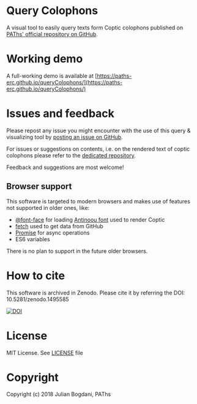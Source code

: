 # Query Colophons
A visual tool to easily query texts form Coptic colophons published on [PAThs' official repository on GitHub](https://github.com/paths-erc/coptic-texts/tree/master/colophons).

# Working demo
A full-working demo is available at [https://paths-erc.github.io/queryColophons/](https://paths-erc.github.io/queryColophons/)

# Issues and feedback

Please repost any issue you might encounter with the use
of this query & visualizing tool by [posting an issue on GitHub](https://github.com/paths-erc/queryColophons/issues).

For issues or suggestions on contents, i.e. on the rendered text of
coptic colophons please refer to the [dedicated repository](https://github.com/paths-erc/coptic-texts/issues).

Feedback and suggestions are most welcome!

## Browser support
This software is targeted to modern browsers and makes use of features not
supported in older ones, like:
- [@font-face](https://caniuse.com/#search=%40font-face) for loading [Antinoou font](https://www.evertype.com/fonts/coptic/) used to render Coptic
- [fetch](https://caniuse.com/#search=fetch) used to get data from GitHub
- [Promise](https://caniuse.com/#search=Promise) for async operations
- ES6 variables

There is no plan to support in the future older browsers.

# How to cite
This software is archived in Zenodo. Please cite it by referring the DOI: 10.5281/zenodo.1495585

[![DOI](https://zenodo.org/badge/158960513.svg)](https://zenodo.org/badge/latestdoi/158960513)

# License
MIT License. See [LICENSE](LICENSE) file

# Copyright
Copyright (c) 2018 Julian Bogdani, PAThs

